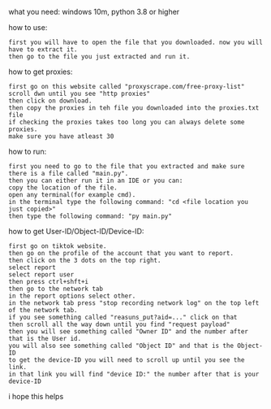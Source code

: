 what you need:
windows 10m,
python 3.8 or higher

how to use:

    first you will have to open the file that you downloaded. now you will have to extract it.
    then go to the file you just extracted and run it.

how to get proxies:

    first go on this website called "proxyscrape.com/free-proxy-list"
    scroll dwn until you see "http proxies"
    then click on download.
    then copy the proxies in teh file you downloaded into the proxies.txt file
    if checking the proxies takes too long you can always delete some proxies.
    make sure you have atleast 30

how to run:

    first you need to go to the file that you extracted and make sure there is a file called "main.py".
    then you can either run it in an IDE or you can:
    copy the location of the file.
    open any terminal(for example cmd).
    in the terminal type the following command: "cd <file location you just copied>"
    then type the following command: "py main.py"

 how to get User-ID/Object-ID/Device-ID:
 
    first go on tiktok website.
    then go on the profile of the account that you want to report.
    then click on the 3 dots on the top right.
    select report
    select report user
    then press ctrl+shft+i
    then go to the network tab
    in the report options select other.
    in the network tab press "stop recording network log" on the top left of the network tab.
    if you see something called "reasuns_put?aid=..." click on that
    then scroll all the way down until you find "request payload"
    then you will see something called "Owner ID" and the number after that is the User id.
    you will also see something called "Object ID" and that is the Object-ID
    to get the device-ID you will need to scroll up until you see the link.
    in that link you will find "device ID:" the number after that is your device-ID

i hope this helps
